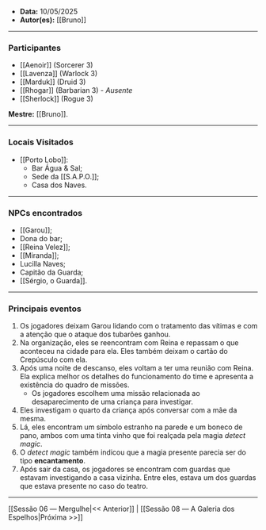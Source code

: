 - **Data:** 10/05/2025
- **Autor(es):** [[Bruno]]

---

### Participantes

- [[Aenoir]] (Sorcerer 3)
- [[Lavenza]] (Warlock 3)
- [[Marduk]] (Druid 3)
- [[Rhogar]] (Barbarian 3) - *Ausente*
- [[Sherlock]] (Rogue 3)

**Mestre:** [[Bruno]].

---  

### Locais Visitados

- [[Porto Lobo]]:
	- Bar Água & Sal;
	- Sede da [[S.A.P.O.]];
	- Casa dos Naves.

---

### NPCs encontrados

- [[Garou]];
- Dona do bar;
- [[Reina Velez]];
- [[Miranda]];
- Lucilla Naves;
- Capitão da Guarda;
- [[Sérgio, o Guarda]].

---

### Principais eventos

1. Os jogadores deixam Garou lidando com o tratamento das vítimas e com a atenção que o ataque dos tubarões ganhou.
2. Na organização, eles se reencontram com Reina e repassam o que aconteceu na cidade para ela. Eles também deixam o cartão do Crepúsculo com ela.
3. Após uma noite de descanso, eles voltam a ter uma reunião com Reina. Ela explica melhor os detalhes do funcionamento do time e apresenta a existência do quadro de missões.
	-  Os jogadores escolhem uma missão relacionada ao desaparecimento de uma criança para investigar.
4. Eles investigam o quarto da criança após conversar com a mãe da mesma.
5. Lá, eles encontram um símbolo estranho na parede e um boneco de pano, ambos com uma tinta vinho que foi realçada pela magia *detect magic*.
6. O *detect magic* também indicou que a magia presente parecia ser do tipo **encantamento**.
7. Após sair da casa, os jogadores se encontram com guardas que estavam investigando a casa vizinha. Entre eles, estava um dos guardas que estava presente no caso do teatro.

---

[[Sessão 06 ― Mergulhe|<< Anterior]] | [[Sessão 08 ― A Galeria dos Espelhos|Próxima >>]]